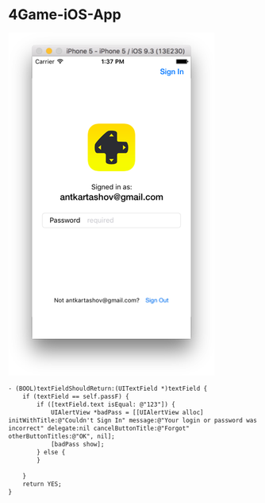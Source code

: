 # 4Game-iOS-App

![Preview](https://github.com/antonkartashov/4Game-iOS-Login/blob/master/4Game-iOS-App.png)

```
- (BOOL)textFieldShouldReturn:(UITextField *)textField {
    if (textField == self.passF) {
        if ([textField.text isEqual: @"123"]) {
            UIAlertView *badPass = [[UIAlertView alloc] initWithTitle:@"Couldn't Sign In" message:@"Your login or password was incorrect" delegate:nil cancelButtonTitle:@"Forgot" otherButtonTitles:@"OK", nil];
            [badPass show];
        } else {
        }
        
    }
    return YES;
}
```
